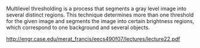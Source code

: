 Multilevel thresholding is a process that segments a gray level image into several distinct regions. This technique determines more than one threshold for the given image and segments the image into certain brightness regions, which correspond to one background and several objects.

http://engr.case.edu/merat_francis/eecs490f07/lectures/lecture22.pdf

